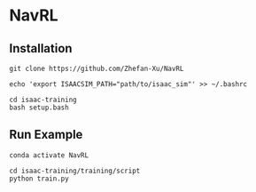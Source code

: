 # NavRL


## Installation
```
git clone https://github.com/Zhefan-Xu/NavRL

echo 'export ISAACSIM_PATH="path/to/isaac_sim"' >> ~/.bashrc

cd isaac-training
bash setup.bash
```

## Run Example

```
conda activate NavRL

cd isaac-training/training/script
python train.py
```

